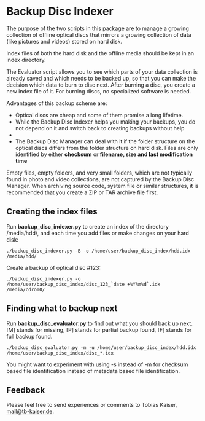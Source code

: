 # Backup Disc Indexer

The purpose of the two scripts in this package are to manage a growing collection of offline optical discs that mirrors a growing collection of data (like pictures and videos) stored on hard disk.

Index files of both the hard disk and the offline media should be kept in an index directory.

The Evaluator script allows you to see which parts of your data collection is already saved and which needs to be backed up, so that you can make the decision which data to burn to disc next. After burning a disc, you create a new index file of it. For burning discs, no specialized software is needed.

Advantages of this backup scheme are:
* Optical discs are cheap and some of them promise a long lifetime.
* While the Backup Disc Indexer helps you making your backups, you do not depend on it and switch back to creating backups without help
*
* The Backup Disc Manager can deal with it if the folder structure on the optical discs differs from the folder structure on hard disk. Files are only identified by either **checksum** or **filename, size and last modification time**

Empty files, empty folders, and very small folders, which are not typically found in photo and video collections, are not captured by the Backup Disc Manager. When archiving source code, system file or similar structures, it is recommended that you create a ZIP or TAR archive file first.

## Creating the index files

Run **backup_disc_indexer.py** to create an index of the directory /media/hdd/, and each time you add files or make changes on your hard disk:

```
./backup_disc_indexer.py -B -o /home/user/backup_disc_index/hdd.idx /media/hdd/
```

Create a backup of optical disc #123: 
```
./backup_disc_indexer.py -o /home/user/backup_disc_index/disc_123_`date +%Y%m%d`.idx /media/cdrom0/
```

## Finding what to backup next

Run **backup_disc_evaluator.py** to find out what you should back up next. [M] stands for missing, [P] stands for partial backup found, [F] stands for full backup found. 

```
./backup_disc_evaluator.py -m -u /home/user/backup_disc_index/hdd.idx /home/user/backup_disc_index/disc_*.idx
```

You might want to experiment with using -s instead of -m for checksum based file identification instead of metadata based file identification.

## Feedback

Please feel free to send experiences or comments to Tobias Kaiser, mail@tb-kaiser.de.
